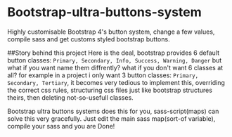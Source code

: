 # Bootstrap-ultra-buttons-system
Highly customisable Bootstrap 4's button system, change a few values, compile sass and get customs styled bootstrap buttons.

##Story behind this project
Here is the deal, bootstrap provides 6 default button classes: `Primary, Secondary, Info, Success, Warning, Danger` but what if you want name them diffrently? what if you don't want 6 classes at all? for example in a project i only want 3 button classes: `Primary, Secondary, Tertiary`, it becomes very tedious to implement this, overriding the correct css rules, structuring css files just like bootstrap structures theirs, then deleting not-so-usefull classes.

Bootstrap ultra buttons systems does this for you, sass-script(maps) can solve this very gracefully. Just edit the main sass map(sort-of variable), compile your sass and you are Done! 
